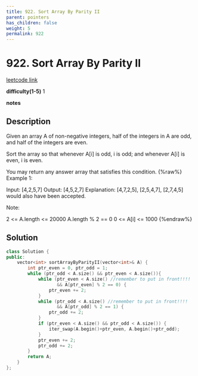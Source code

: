 ```yaml
---
title: 922. Sort Array By Parity II
parent: pointers
has_children: false
weight: 5
permalink: 922
---
```

# 922. Sort Array By Parity II

[leetcode link](https://leetcode.com/problems/sort-array-by-parity-ii/)

**difficulty(1-5)**
1

**notes**

## Description

Given an array A of non-negative integers, half of the integers in A are odd, and half of the integers are even.

Sort the array so that whenever A[i] is odd, i is odd; and whenever A[i] is even, i is even.

You may return any answer array that satisfies this condition.
{%raw%}
Example 1:

Input: [4,2,5,7]
Output: [4,5,2,7]
Explanation: [4,7,2,5], [2,5,4,7], [2,7,4,5] would also have been accepted.
 
Note:

2 <= A.length <= 20000
A.length % 2 == 0
0 <= A[i] <= 1000
{%endraw%}

## Solution

```c++
class Solution {
public:
    vector<int> sortArrayByParityII(vector<int>& A) {
        int ptr_even = 0, ptr_odd = 1;
        while (ptr_odd < A.size() && ptr_even < A.size()){
            while (ptr_even < A.size() //remember to put in front!!!!
                   && A[ptr_even] % 2 == 0) {
                ptr_even += 2;
            }
            while (ptr_odd < A.size() //remember to put in front!!!!
                   && A[ptr_odd] % 2 == 1) {
                ptr_odd += 2;
            }
            if (ptr_even < A.size() && ptr_odd < A.size()) {
                iter_swap(A.begin()+ptr_even, A.begin()+ptr_odd);
            }
            ptr_even += 2;
            ptr_odd += 2;
        }
        return A;
    }
};
```
